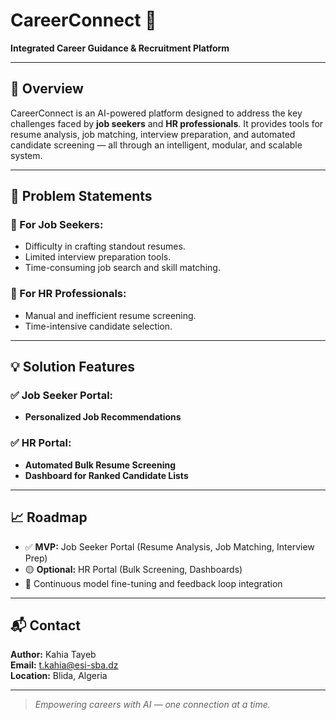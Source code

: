 # CareerConnect 📌

**Integrated Career Guidance & Recruitment Platform**  


---

## 📖 Overview

CareerConnect is an AI-powered platform designed to address the key challenges faced by **job seekers** and **HR professionals**. It provides tools for resume analysis, job matching, interview preparation, and automated candidate screening — all through an intelligent, modular, and scalable system.

---

## 🚀 Problem Statements

### 🎯 For Job Seekers:
- Difficulty in crafting standout resumes.
- Limited interview preparation tools.
- Time-consuming job search and skill matching.

### 🎯 For HR Professionals:
- Manual and inefficient resume screening.
- Time-intensive candidate selection.

---

## 💡 Solution Features

### ✅ Job Seeker Portal:
- **Personalized Job Recommendations**

### ✅ HR Portal:
- **Automated Bulk Resume Screening**
- **Dashboard for Ranked Candidate Lists**


---


## 📈 Roadmap

- ✅ **MVP:** Job Seeker Portal (Resume Analysis, Job Matching, Interview Prep)
- 🟡 **Optional:** HR Portal (Bulk Screening, Dashboards)
- 🔄 Continuous model fine-tuning and feedback loop integration

---

## 📬 Contact

**Author:** Kahia Tayeb  
**Email:** t.kahia@esi-sba.dz  
**Location:** Blida, Algeria

---

> *Empowering careers with AI — one connection at a time.*

